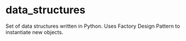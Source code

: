 data_structures
===============

Set of data structures written in Python. Uses Factory Design Pattern to instantiate new objects.
